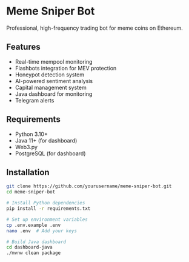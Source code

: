 # Meme Sniper Bot

Professional, high-frequency trading bot for meme coins on Ethereum.

## Features
- Real-time mempool monitoring
- Flashbots integration for MEV protection
- Honeypot detection system
- AI-powered sentiment analysis
- Capital management system
- Java dashboard for monitoring
- Telegram alerts

## Requirements
- Python 3.10+
- Java 11+ (for dashboard)
- Web3.py
- PostgreSQL (for dashboard)

## Installation
```bash
git clone https://github.com/yourusername/meme-sniper-bot.git
cd meme-sniper-bot

# Install Python dependencies
pip install -r requirements.txt

# Set up environment variables
cp .env.example .env
nano .env  # Add your keys

# Build Java dashboard
cd dashboard-java
./mvnw clean package
